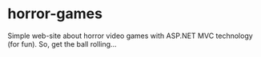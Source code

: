 # horror-games
Simple web-site about horror video games with ASP.NET MVC technology (for fun). So, get the ball rolling...
